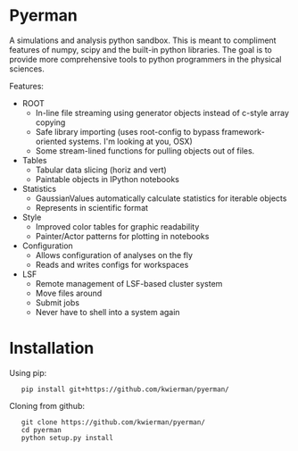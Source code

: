 # Pyerman
A simulations and analysis python sandbox. This is meant to compliment features of numpy, scipy and the built-in python libraries.
The goal is to provide more comprehensive tools to python programmers in the physical sciences.

Features:
* ROOT
    * In-line file streaming using generator objects instead of c-style array copying
    * Safe library importing (uses root-config to bypass framework-oriented systems. I'm looking at you, OSX)
    * Some stream-lined functions for pulling objects out of files.
* Tables
    * Tabular data slicing (horiz and vert)
    * Paintable objects in IPython notebooks
* Statistics
    * GaussianValues automatically calculate statistics for iterable objects
    * Represents in scientific format
* Style
    * Improved color tables for graphic readability
    * Painter/Actor patterns for plotting in notebooks
* Configuration
    * Allows configuration of analyses on the fly
    * Reads and writes configs for workspaces
* LSF
    * Remote management of LSF-based cluster system
    * Move files around
    * Submit jobs
    * Never have to shell into a system again

# Installation

Using pip:
~~~
   pip install git+https://github.com/kwierman/pyerman/
~~~

Cloning from github:
~~~
   git clone https://github.com/kwierman/pyerman/
   cd pyerman
   python setup.py install
~~~
